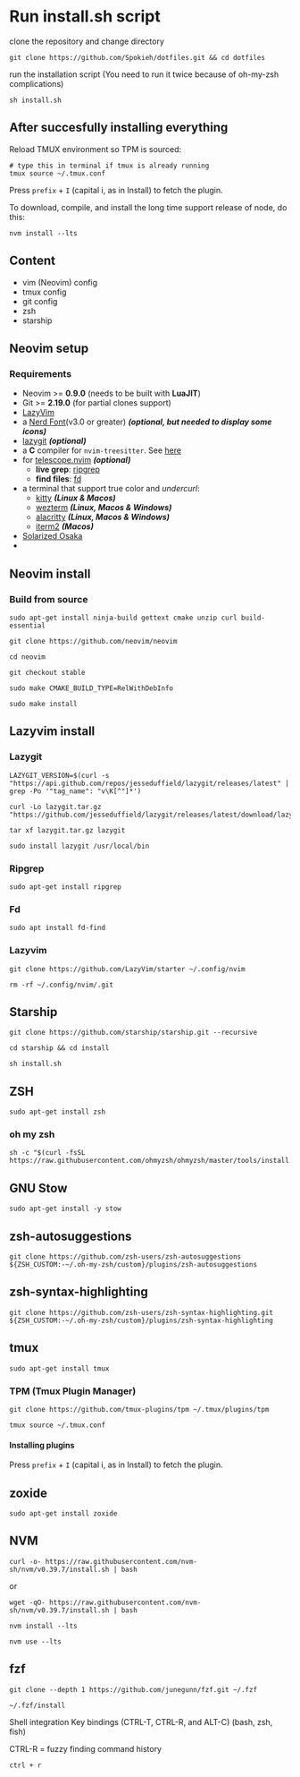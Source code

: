 # Run install.sh script
clone the repository and change directory
```
git clone https://github.com/Spokieh/dotfiles.git && cd dotfiles
```
run the installation script (You need to run it twice because of oh-my-zsh complications)
```
sh install.sh
```

## After succesfully installing everything

Reload TMUX environment so TPM is sourced:
```
# type this in terminal if tmux is already running
tmux source ~/.tmux.conf
```
Press ```prefix``` + ```I``` (capital i, as in Install) to fetch the plugin.

To download, compile, and install the long time support release of node, do this:
```
nvm install --lts
```

## Content

- vim (Neovim) config
- tmux config
- git config
- zsh
- starship

## Neovim setup

### Requirements

- Neovim >= **0.9.0** (needs to be built with **LuaJIT**)
- Git >= **2.19.0** (for partial clones support)
- [LazyVim](https://www.lazyvim.org/)
- a [Nerd Font](https://www.nerdfonts.com/)(v3.0 or greater) **_(optional, but needed to display some icons)_**
- [lazygit](https://github.com/jesseduffield/lazygit) **_(optional)_**
- a **C** compiler for `nvim-treesitter`. See [here](https://github.com/nvim-treesitter/nvim-treesitter#requirements)
- for [telescope.nvim](https://github.com/nvim-telescope/telescope.nvim) **_(optional)_**
  - **live grep**: [ripgrep](https://github.com/BurntSushi/ripgrep)
  - **find files**: [fd](https://github.com/sharkdp/fd)
- a terminal that support true color and _undercurl_:
  - [kitty](https://github.com/kovidgoyal/kitty) **_(Linux & Macos)_**
  - [wezterm](https://github.com/wez/wezterm) **_(Linux, Macos & Windows)_**
  - [alacritty](https://github.com/alacritty/alacritty) **_(Linux, Macos & Windows)_**
  - [iterm2](https://iterm2.com/) **_(Macos)_**
- [Solarized Osaka](https://github.com/craftzdog/solarized-osaka.nvim)
-

## Neovim install

### Build from source

```
sudo apt-get install ninja-build gettext cmake unzip curl build-essential
```

```
git clone https://github.com/neovim/neovim
```

```
cd neovim
```

```
git checkout stable
```

```
sudo make CMAKE_BUILD_TYPE=RelWithDebInfo
```

```
sudo make install
```

## Lazyvim install

### Lazygit

```
LAZYGIT_VERSION=$(curl -s "https://api.github.com/repos/jesseduffield/lazygit/releases/latest" | grep -Po '"tag_name": "v\K[^"]*')
```

```
curl -Lo lazygit.tar.gz "https://github.com/jesseduffield/lazygit/releases/latest/download/lazygit_${LAZYGIT_VERSION}_Linux_x86_64.tar.gz"
```

```
tar xf lazygit.tar.gz lazygit
```

```
sudo install lazygit /usr/local/bin
```

### Ripgrep

```
sudo apt-get install ripgrep
```

### Fd

```
sudo apt install fd-find
```

### Lazyvim

```
git clone https://github.com/LazyVim/starter ~/.config/nvim
```

```
rm -rf ~/.config/nvim/.git
```

## Starship

```
git clone https://github.com/starship/starship.git --recursive
```

```
cd starship && cd install
```

```
sh install.sh
```

## ZSH

```
sudo apt-get install zsh
```

### oh my zsh

```
sh -c "$(curl -fsSL https://raw.githubusercontent.com/ohmyzsh/ohmyzsh/master/tools/install.sh)"
```

## GNU Stow

```
sudo apt-get install -y stow
```

## zsh-autosuggestions

```
git clone https://github.com/zsh-users/zsh-autosuggestions ${ZSH_CUSTOM:-~/.oh-my-zsh/custom}/plugins/zsh-autosuggestions
```

## zsh-syntax-highlighting

```
git clone https://github.com/zsh-users/zsh-syntax-highlighting.git ${ZSH_CUSTOM:-~/.oh-my-zsh/custom}/plugins/zsh-syntax-highlighting
```

## tmux

```
sudo apt-get install tmux
```

### TPM (Tmux Plugin Manager)

```
git clone https://github.com/tmux-plugins/tpm ~/.tmux/plugins/tpm
```

```
tmux source ~/.tmux.conf
```

#### Installing plugins

Press ```prefix``` + ```I``` (capital i, as in Install) to fetch the plugin.

## zoxide

```
sudo apt-get install zoxide
```

## NVM

```
curl -o- https://raw.githubusercontent.com/nvm-sh/nvm/v0.39.7/install.sh | bash
```

or

```
wget -qO- https://raw.githubusercontent.com/nvm-sh/nvm/v0.39.7/install.sh | bash
```

```
nvm install --lts
```

```
nvm use --lts
```

## fzf

```
git clone --depth 1 https://github.com/junegunn/fzf.git ~/.fzf
```

```
~/.fzf/install
```

Shell integration
Key bindings (CTRL-T, CTRL-R, and ALT-C) (bash, zsh, fish)

CTRL-R = fuzzy finding command history

```
ctrl + r
```

